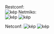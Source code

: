 Restconf:  
![kép](https://github.com/user-attachments/assets/3c8e420f-6026-4b75-8657-58f93e5bb039)
Netmiko:  
![kép](https://github.com/user-attachments/assets/ca77aad0-6331-41cf-8c55-c9e664f76c8e)
![kép](https://github.com/user-attachments/assets/4e762e14-b7d4-4266-954b-7f9bebb942bc)

Netconf:
![kép](https://github.com/user-attachments/assets/6ecc02cc-9934-4ad3-a017-6ebe07cf9837)
![kép](https://github.com/user-attachments/assets/2d5e9907-1de1-4898-be46-66ad88d6ce0b)
